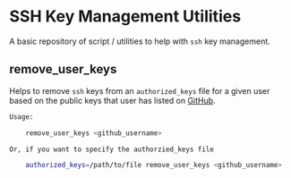 # SSH Key Management Utilities

A basic repository of script / utilities to help with `ssh` key management.

## remove_user_keys

Helps to remove `ssh` keys from an `authorized_keys` file for a given user based on the public keys that user has listed on [GitHub](https://github.com).

```bash
Usage:

    remove_user_keys <github_username>

Or, if you want to specify the authorzied_keys file

    authorized_keys=/path/to/file remove_user_keys <github_username>

```

